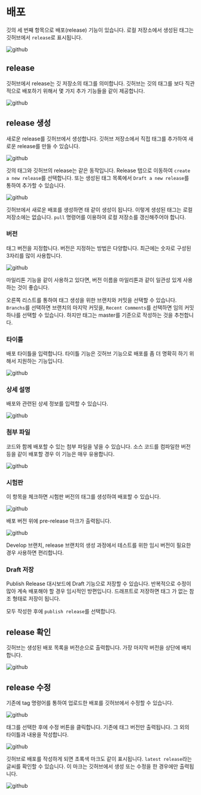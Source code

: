 # 배포
깃의 세 번째 항목으로 배포(release) 기능이 있습니다. 
로컬 저장소에서 생성된 태그는 깃허브에서 `release`로 표시됩니다.

![github](./img/release_01.png) 
 
## release
깃허브에서 release는 깃 저장소의 태그를 의미합니다. 
깃허브는 깃의 태그를 보다 직관적으로 배포하기 위해서 몇 가지 추가 기능들을 같이 제공합니다.

![github](./img/release_02.png)  

## release 생성
새로운 release를 깃허브에서 생성합니다. 
깃허브 저장소에서 직접 태그를 추가하여 새로운 release를 만들 수 있습니다. 

![github](./img/release_03.png)  

깃의 태그와 깃허브의 release는 같은 동작입니다. 
Release 탭으로 이동하여 `create a new release`를 선택합니다. 
또는 생성된 태그 목록에서 `Draft a new release`를 통하여 추가할 수 있습니다. 

![github](./img/release_04.png)  

깃허브에서 새로운 배포를 생성하면 태 같이 생성이 됩니다. 이렇게 생성된 태그는 로컬 저장소에는 없습니다. 
`pull` 명령어를 이용하여 로컬 저장소를 갱신해주어야 합니다.

### 버전
태그 버전을 지정합니다. 버전은 지정하는 방법은 다양합니다. 최근에는 숫자로 구성된 3자리를 많이 사용합니다.

![github](./img/release_05.png)  

마일리톤 기능을 같이 사용하고 있다면, 버전 이름을 마일리톤과 같이 일관성 있게 사용하는 것이 좋습니다.

오른쪽 리스트를 통하여 태그 생성을 위한 브랜치와 커밋을 선택할 수 있습니다. 
`Branchs`를 선택하면 브랜치의 마지막 커밋을, `Recent Comments`를 선택하면 임의 커밋 하나를 선택할 수 있습니다. 
하지만 태그는 master를 기준으로 작성하는 것을 추천합니다.

### 타이틀
배포 타이틀을 입력합니다. 타이틀 기능은 깃허브 기능으로 배포를 좀 더 명확히 하기 위해서 지원하는 기능입니다.
 
![github](./img/release_06.png) 

### 상세 설명
배포와 관련된 상세 정보를 입력할 수 있습니다.

![github](./img/release_07.png)  

### 첨부 파일
코드와 함께 배포할 수 있는 첨부 파일을 넣을 수 있습니다. 
소스 코드를 컴파일한 버전 등을 같이 배포할 경우 이 기능은 매우 유용합니다.

![github](./img/release_08.png)  

### 시험판
이 항목을 체크하면 시험판 버전의 태그를 생성하여 배포할 수 있습니다.

![github](./img/release_09.png)  

배포 버전 위에 pre-release 마크가 출력됩니다.

![github](./img/release_10png)  

Develop 브랜치, release 브랜치의 생성 과정에서 테스트를 위한 임시 버전이 필요한 경우 사용하면 편리합니다.

### Draft 저장
Publish Release 대시보드에 Draft 기능으로 저장할 수 있습니다. 
반복적으로 수정이 많아 계속 배포해야 할 경우 임시적인 방편입니다. 
드래프트로 저장하면 태그 가 없는 참조 형태로 저장이 됩니다.

모두 작성한 후에 `publish release`를 선택합니다.

## release 확인
깃허브는 생성된 배포 목록을 버전순으로 출력합니다. 가장 마지막 버전을 상단에 배치합니다.

![github](./img/release_11.png)  

## release 수정
기존에 tag 명령어를 통하여 업로드한 배포를 깃허브에서 수정할 수 있습니다.

![github](./img/release_12.png)  

태그를 선택한 후에 수정 버튼을 클릭합니다. 기존에 태그 버전만 출력됩니다. 그 외의 타이틀과 내용을 작성합니다.

![github](./img/release_13.png)  

깃허브로 배포를 작성하게 되면 초록색 마크도 같이 표시됩니다. `latest release`라는 글씨를 확인할 수 있습니다. 
이 마크는 깃허브에서 생성 또는 수정을 한 경우에만 출력됩니다.

![github](./img/release_14.png)  